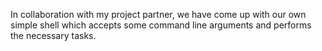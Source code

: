 In collaboration with my project partner, we have come up with our own simple shell which accepts some command line arguments and performs the necessary tasks.
